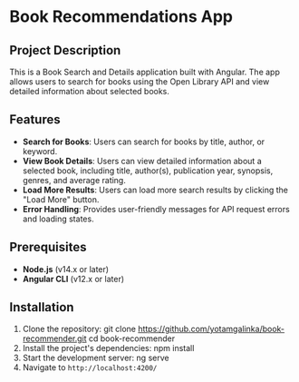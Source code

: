 # Book Recommendations App

## Project Description
This is a Book Search and Details application built with Angular. The app allows users to search for books using the Open Library API and view detailed information about selected books.

## Features
- **Search for Books**: Users can search for books by title, author, or keyword.
- **View Book Details**: Users can view detailed information about a selected book, including title, author(s), publication year, synopsis, genres, and average rating.
- **Load More Results**: Users can load more search results by clicking the "Load More" button.
- **Error Handling**: Provides user-friendly messages for API request errors and loading states.

## Prerequisites
- **Node.js** (v14.x or later)
- **Angular CLI** (v12.x or later)

## Installation
1. Clone the repository:
   git clone https://github.com/yotamgalinka/book-recommender.git
   cd book-recommender
2. Install the project's dependencies:
    npm install
3. Start the development server:
    ng serve
4. Navigate to `http://localhost:4200/`
